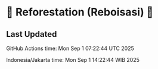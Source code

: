 
# 🌳 Reforestation (Reboisasi) 🌲

## Last Updated

GitHub Actions time: Mon Sep  1 07:22:44 UTC 2025

Indonesia/Jakarta time: Mon Sep  1 14:22:44 WIB 2025
